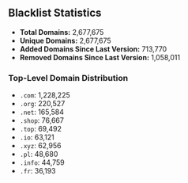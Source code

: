 ## Blacklist Statistics

- **Total Domains:** 2,677,675
- **Unique Domains:** 2,677,675
- **Added Domains Since Last Version:** 713,770
- **Removed Domains Since Last Version:** 1,058,011

### Top-Level Domain Distribution

-  `.com`: 1,228,225
-  `.org`: 220,527
-  `.net`: 165,584
-  `.shop`: 76,667
-  `.top`: 69,492
-  `.io`: 63,121
-  `.xyz`: 62,956
-  `.pl`: 48,680
-  `.info`: 44,759
-  `.fr`: 36,193
